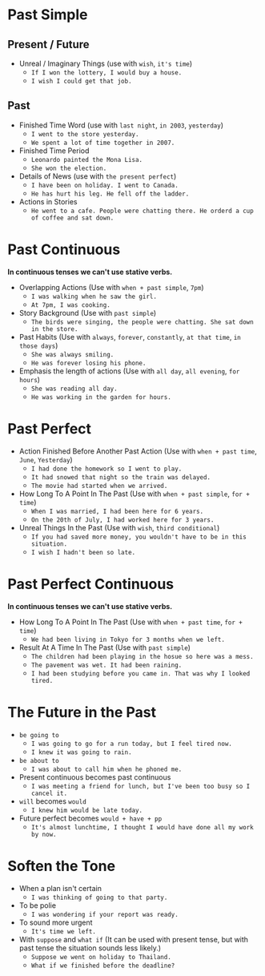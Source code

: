 # Past Simple

## Present / Future
- Unreal / Imaginary Things (use with `wish`, `it's time`)
  - `If I won the lottery, I would buy a house.`
  - `I wish I could get that job.`

## Past
- Finished Time Word (use with `last night`, `in 2003`, `yesterday`)
  - `I went to the store yesterday.`
  - `We spent a lot of time together in 2007.`
- Finished Time Period
  - `Leonardo painted the Mona Lisa.`
  - `She won the election.`
- Details of News (use with `the present perfect`)
  - `I have been on holiday. I went to Canada.`
  - `He has hurt his leg. He fell off the ladder.`
- Actions in Stories
  - `He went to a cafe. People were chatting there. He orderd a cup of coffee and sat down.`

# Past Continuous

**In continuous tenses we can't use stative verbs.**

- Overlapping Actions (Use with `when + past simple`, `7pm`)
    - `I was walking when he saw the girl.`
    - `At 7pm, I was cooking.`
- Story Background (Use with `past simple`)
  - `The birds were singing, the people were chatting. She sat down in the store.`
- Past Habits (Use with `always`, `forever`, `constantly`, `at that time`, `in those days`)
  - `She was always smiling.`
  - `He was forever losing his phone.`
- Emphasis the length of actions (Use with `all day`, `all evening`, `for hours`)
  - `She was reading all day.`
  - `He was working in the garden for hours.`

# Past Perfect

- Action Finished Before Another Past Action (Use with `when + past time`, `June`, `Yesterday`)
  - `I had done the homework so I went to play.`
  - `It had snowed that night so the train was delayed.`
  - `The movie had started when we arrived.`
- How Long To A Point In The Past (Use with `when + past simple`, `for + time`)
  - `When I was married, I had been here for 6 years.`
  - `On the 20th of July, I had worked here for 3 years.`
- Unreal Things In the Past (Use with `wish`, `third conditional`)
  - `If you had saved more money, you wouldn't have to be in this situation.`
  - `I wish I hadn't been so late.`

# Past Perfect Continuous

**In continuous tenses we can't use stative verbs.**

- How Long To A Point In The Past (Use with `when + past time`, `for + time`)
  - `We had been living in Tokyo for 3 months when we left.`
- Result At A Time In The Past (Use with `past simple`)
  - `The children had been playing in the hosue so here was a mess.`
  - `The pavement was wet. It had been raining.`
  - `I had been studying before you came in. That was why I looked tired.`

# The Future in the Past

- `be going to`
  - `I was going to go for a run today, but I feel tired now.`
  - `I knew it was going to rain.`
- `be about to`
  - `I was about to call him when he phoned me.`
- Present continuous becomes past continuous
  - `I was meeting a friend for lunch, but I've been too busy so I cancel it.`
- `will` becomes `would`
  - `I knew him would be late today.`
- Future perfect becomes `would + have + pp`
  - `It's almost lunchtime, I thought I would have done all my work by now.`

# Soften the Tone

- When a plan isn't certain
  - `I was thinking of going to that party.`
- To be polie
  - `I was wondering if your report was ready.`
- To sound more urgent
  - `It's time we left.`
- With `suppose` and `what if` (It can be used with present tense, but with past tense the situation sounds less likely.)
  - `Suppose we went on holiday to Thailand.`
  - `What if we finished before the deadline?`
